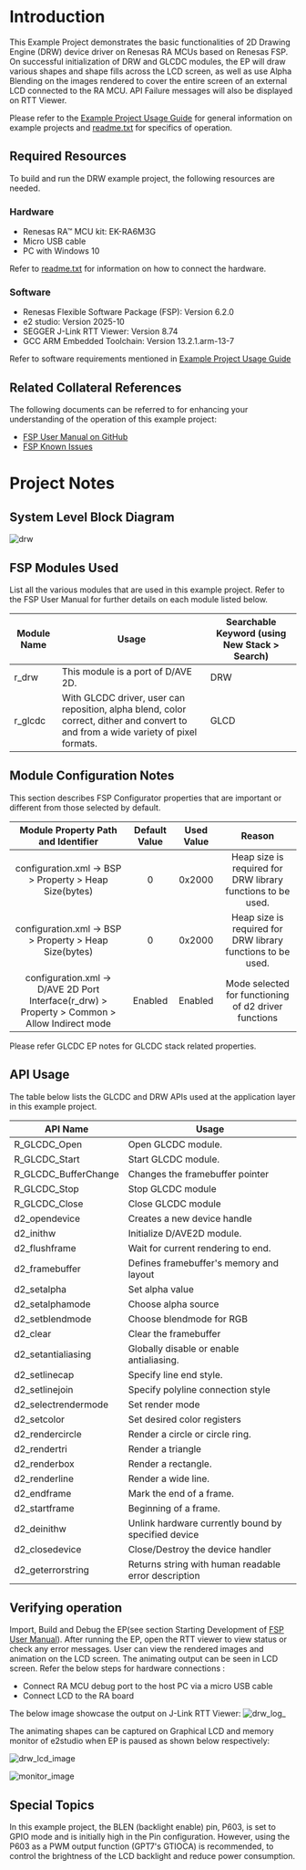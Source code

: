 # Introduction #

This Example Project demonstrates the basic functionalities of 2D Drawing Engine (DRW) device driver on Renesas RA MCUs based on Renesas FSP. On successful initialization
of DRW and GLCDC modules, the EP will draw various shapes and shape fills across the LCD screen, as well as use Alpha Blending on the images rendered
to cover the entire screen of an external LCD connected to the RA MCU. API Failure messages will also be displayed on RTT Viewer.

Please refer to the [Example Project Usage Guide](https://github.com/renesas/ra-fsp-examples/blob/master/example_projects/Example%20Project%20Usage%20Guide.pdf) 
for general information on example projects and [readme.txt](./readme.txt) for specifics of operation.

## Required Resources ##
To build and run the DRW example project, the following resources are needed.

### Hardware ###
* Renesas RA™ MCU kit: EK-RA6M3G
* Micro USB cable
* PC with Windows 10 

Refer to [readme.txt](./readme.txt) for information on how to connect the hardware.

### Software ###
* Renesas Flexible Software Package (FSP): Version 6.2.0
* e2 studio: Version 2025-10
* SEGGER J-Link RTT Viewer: Version 8.74
* GCC ARM Embedded Toolchain: Version 13.2.1.arm-13-7

Refer to software requirements mentioned in [Example Project Usage Guide](https://github.com/renesas/ra-fsp-examples/blob/master/example_projects/Example%20Project%20Usage%20Guide.pdf)

## Related Collateral References ##
The following documents can be referred to for enhancing your understanding of 
the operation of this example project:
- [FSP User Manual on GitHub](https://renesas.github.io/fsp/)
- [FSP Known Issues](https://github.com/renesas/fsp/issues)

# Project Notes #

## System Level Block Diagram ##
![drw](images/DRW_HLD.jpg "DRW Block Diagram")

## FSP Modules Used ##
List all the various modules that are used in this example project. Refer to the FSP User Manual for further details on each module listed below.

| Module Name | Usage  | Searchable Keyword (using New Stack > Search) |
|-------------|-----------------------------------------------|-----------------------------------------------|
| r_drw | This module is a port of D/AVE 2D.| DRW |
| r_glcdc | With GLCDC driver, user can reposition, alpha blend, color correct, dither and convert to and from a wide variety of pixel formats.| GLCD |

## Module Configuration Notes ##
This section describes FSP Configurator properties that are important or different from those selected by default. 

|   Module Property Path and Identifier   |   Default Value   |   Used Value   |   Reason   |
| :-------------------------------------: | :---------------: | :------------: | :--------: |
|   configuration.xml -> BSP > Property > Heap Size(bytes)  |  0   | 0x2000  |  Heap size is required for DRW library functions to be used. |
|   configuration.xml -> BSP > Property > Heap Size(bytes)  |  0   | 0x2000  |  Heap size is required for DRW library functions to be used. |
|   configuration.xml -> D/AVE 2D Port Interface(r_drw) > Property > Common > Allow Indirect mode  |  Enabled   | Enabled  | Mode selected for functioning of d2 driver functions |

Please refer GLCDC EP notes for GLCDC stack related properties.

## API Usage ##

The table below lists the GLCDC and DRW APIs used at the application layer in this example project.

| API Name    | Usage                                                                          |
|-------------|--------------------------------------------------------------------------------|
|R_GLCDC_Open| Open GLCDC module. |
|R_GLCDC_Start| Start GLCDC module. |
|R_GLCDC_BufferChange| Changes the framebuffer pointer |
|R_GLCDC_Stop| Stop GLCDC module |
|R_GLCDC_Close| Close GLCDC module |
|d2_opendevice| Creates a new device handle |
|d2_inithw| Initialize D/AVE2D module. |
|d2_flushframe| Wait for current rendering to end.|
|d2_framebuffer| Defines framebuffer's memory and layout |
|d2_setalpha| Set alpha value |
|d2_setalphamode| Choose alpha source|
|d2_setblendmode| Choose blendmode for RGB|
|d2_clear| Clear the framebuffer|
|d2_setantialiasing| Globally disable or enable antialiasing.|
|d2_setlinecap| Specify line end style.|
|d2_setlinejoin| Specify polyline connection style|
|d2_selectrendermode| Set render mode |
|d2_setcolor| Set desired color registers |
|d2_rendercircle| Render a circle or circle ring. |
|d2_rendertri| Render a triangle |
|d2_renderbox| Render a rectangle. |
|d2_renderline| Render a wide line. |
|d2_endframe| Mark the end of a frame. |
|d2_startframe|Beginning of a frame.|
|d2_deinithw| Unlink hardware currently bound by specified device|
|d2_closedevice| Close/Destroy the device handler |
|d2_geterrorstring| Returns string with human readable error description|


## Verifying operation ##
Import, Build and Debug the EP(see section Starting Development of [FSP User Manual](https://renesas.github.io/fsp/)). After running the EP, open the RTT viewer to view status or
check any error messages.
User can view the rendered images and animation on the LCD screen.
The animating output can be seen in LCD screen.
Refer the below steps for hardware connections :
* Connect RA MCU debug port to the host PC via a micro USB cable
* Connect LCD to the RA board

The below image showcase the output on J-Link RTT Viewer:
![drw_log_](images/RTT_LOG.jpg "RTT_LOG")

The animating shapes can be captured on Graphical LCD and memory monitor of e2studio when EP is paused as shown below respectively:

![drw_lcd_image](images/LCD_image.jpg "DRW_LCD_IMAGE")


![monitor_image](images/mem_monitor_image.jpg "MONITOR_IMAGE")

## Special Topics ##
In this example project, the BLEN (backlight enable) pin, P603, is set to GPIO mode and is initially high in the Pin configuration.
However, using the P603 as a PWM output function (GPT7's GTIOCA) is recommended, to control the brightness of the LCD backlight and reduce power consumption.




